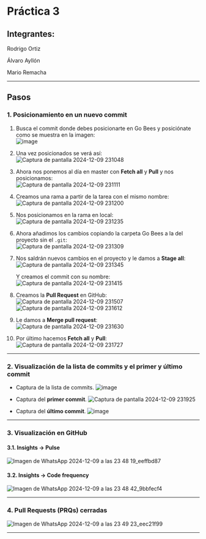 # Práctica 3
## Integrantes:

Rodrigo Ortiz

Álvaro Ayllón

Mario Remacha

---

## Pasos

### 1. Posicionamiento en un nuevo commit
1. Busca el commit donde debes posicionarte en Go Bees y posiciónate como se muestra en la imagen:  
   ![image](https://github.com/user-attachments/assets/b96e10c9-9740-44cb-bc88-35b59cd6a690)

3. Una vez posicionados se verá así:  
   ![Captura de pantalla 2024-12-09 231048](https://github.com/user-attachments/assets/bb1be943-a354-4aef-9583-47128590c1b8)

5. Ahora nos ponemos al día en master con **Fetch all** y **Pull** y nos posicionamos:  
   ![Captura de pantalla 2024-12-09 231111](https://github.com/user-attachments/assets/f950b4b6-bf1f-435e-a02c-5b14d67721ec)

7. Creamos una rama a partir de la tarea con el mismo nombre:  
   ![Captura de pantalla 2024-12-09 231200](https://github.com/user-attachments/assets/e1ef233c-e470-4820-84e3-0f12a32e77dc)

9. Nos posicionamos en la rama en local:  
   ![Captura de pantalla 2024-12-09 231235](https://github.com/user-attachments/assets/b9a1346a-d159-4b3a-b115-3139dd01e56d)

11. Ahora añadimos los cambios copiando la carpeta Go Bees a la del proyecto sin el `.git`:  
   ![Captura de pantalla 2024-12-09 231309](https://github.com/user-attachments/assets/a81bfa85-7b56-4643-946a-b42648d95f49)

13. Nos saldrán nuevos cambios en el proyecto y le damos a **Stage all**:  
   ![Captura de pantalla 2024-12-09 231345](https://github.com/user-attachments/assets/62461987-61bb-437f-96c7-7112f4add2ec)

    Y creamos el commit con su nombre:  
   ![Captura de pantalla 2024-12-09 231415](https://github.com/user-attachments/assets/45de0fb8-060e-4e2c-80c0-7e18ac76278c)

15. Creamos la **Pull Request** en GitHub:  
   ![Captura de pantalla 2024-12-09 231507](https://github.com/user-attachments/assets/eb29acfb-115f-4c1c-8fdb-fb54fcbe95e6)  
   ![Captura de pantalla 2024-12-09 231612](https://github.com/user-attachments/assets/fd0603ec-a001-4935-bfc0-3aa0b38fb5e7)

17. Le damos a **Merge pull request**:  
   ![Captura de pantalla 2024-12-09 231630](https://github.com/user-attachments/assets/bf77ae2e-88d8-4e6b-96a6-32214cad544b)

19. Por último hacemos **Fetch all** y **Pull**:  
   ![Captura de pantalla 2024-12-09 231727](https://github.com/user-attachments/assets/5cb984b4-ea29-4b33-a9be-f05d56b81779)

    


---

### 2. Visualización de la lista de commits y el primer y último commit
- Captura de la lista de commits.
  ![image](https://github.com/user-attachments/assets/502420f8-3382-4806-86ba-3c18813456d1)

- Captura del **primer commit**.
  ![Captura de pantalla 2024-12-09 231925](https://github.com/user-attachments/assets/b143604e-ff8a-484c-855f-2aa1fc3958b9)

- Captura del **último commit**.
  ![image](https://github.com/user-attachments/assets/0926d9b7-f42a-4ede-b55b-1ea6ea32f668)

---

### 3. Visualización en GitHub

#### 3.1. Insights → Pulse

![Imagen de WhatsApp 2024-12-09 a las 23 48 19_eeffbd87](https://github.com/user-attachments/assets/72c58852-1d66-4068-b554-0ce18870951b)



#### 3.2. Insights → Code frequency
![Imagen de WhatsApp 2024-12-09 a las 23 48 42_9bbfecf4](https://github.com/user-attachments/assets/b8ca1184-c0a9-4b2b-afb0-a64a4a6c2fc4)


---

### 4. Pull Requests (PRQs) cerradas

![Imagen de WhatsApp 2024-12-09 a las 23 49 23_eec21f99](https://github.com/user-attachments/assets/c4b187f6-1ca1-4fcc-8e59-5362ec190c95)


---


